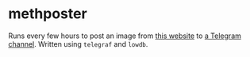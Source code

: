 # methposter
Runs every few hours to post an image from [this website](breakingbadfunny.com) to [a Telegram channel](https://t.me/breakingbadfunny). Written using `telegraf` and `lowdb`.